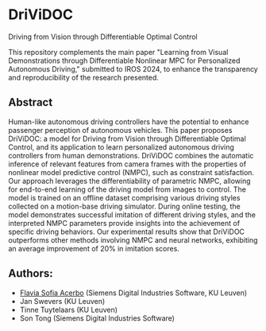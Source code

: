 # DriViDOC
Driving from Vision through Differentiable Optimal Control

 This repository complements the main paper "Learning from Visual Demonstrations through Differentiable Nonlinear MPC for Personalized Autonomous Driving," submitted to IROS 2024, to enhance the transparency and reproducibility of the research presented.

## Abstract
Human-like autonomous driving controllers have the potential to enhance passenger perception of autonomous vehicles. This paper proposes DriViDOC: a model for Driving from Vision through Differentiable Optimal Control, and its application to learn personalized autonomous driving controllers from human demonstrations. 
DriViDOC combines the automatic inference of relevant features from camera frames with the properties of nonlinear model predictive control (NMPC), such as constraint satisfaction.
Our approach leverages the differentiability of parametric NMPC, allowing for end-to-end learning of the driving model from images to control. The model is trained on an offline dataset comprising various driving styles collected on a motion-base driving simulator. During online testing, the model demonstrates successful imitation of different driving styles, and the interpreted NMPC parameters provide insights into the achievement of specific driving behaviors. Our experimental results show that DriViDOC outperforms other methods involving NMPC and neural networks, exhibiting an average improvement of 20\% in imitation scores. 



## Authors:
- [Flavia Sofia Acerbo](mailto:flavia.acerbo@siemens.com) (Siemens Digital Industries Software, KU Leuven)
- Jan Swevers (KU Leuven)
- Tinne Tuytelaars (KU Leuven)
- Son Tong (Siemens Digital Industries Software)
